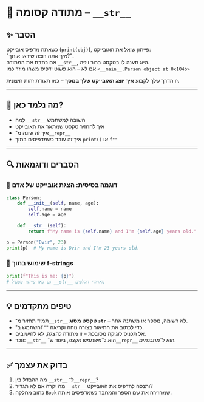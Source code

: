 # 📘 מתודה קסומה – `__str__`

## ✨ הסבר

כשאתה מדפיס אובייקט (`print(obj)`), פייתון שואל את האובייקט:  
"איך אתה רוצה שיראו אותך?".  
אם כתבת את המתודה `__str__`, היא תענה לו בטקסט ברור ויפה.  
אם לא – הוא פשוט ידפיס משהו מוזר כמו `<__main__.Person object at 0x104b>`

זו הדרך שלך לקבוע **איך יוצג האובייקט שלך במסך** – כמו תעודת זהות חיצונית.

---

## 🧠 מה נלמד כאן?

- למה `__str__` חשובה למשתמש
- איך להחזיר טקסט שמתאר את האובייקט
- איך זה שונה מ־`__repr__`
- איך זה עובד כשמדפיסים בתוך `print()` או `f""`

---

## 🔍 הסברים ודוגמאות

### 📌 דוגמה בסיסית: הצגת אובייקט של אדם

```python
class Person:
    def __init__(self, name, age):
        self.name = name
        self.age = age

    def __str__(self):
        return f"My name is {self.name} and I'm {self.age} years old."

p = Person("Dvir", 23)
print(p)  # My name is Dvir and I'm 23 years old.
````

### 📌 שימוש בתוך f-strings

```python
print(f"This is me: {p}")
# גם כאן פייתון מפעיל __str__ מאחורי הקלעים
```

---

## 💡 טיפים מתקדמים

* תמיד תחזיר מ־`__str__` **טקסט מסוג `str`** – לא רשימה, מספר או משתנה אחר.
* השתמש ב־`f""` כדי לכתוב את התיאור בצורה נוחה וקריאה.
* אל תכניס לוגיקה מסובכת – זו מתודה להצגה, לא לחישובים.
* זוכר: `__str__` הוא ל־*משתמש הקצה*, בעוד ש־`__repr__` הוא ל־*מתכנתים*.

---

## ✅ בדוק את עצמך

1. מה ההבדל בין `__str__` ל־`__repr__`?
2. מה יקרה אם לא תגדיר `__str__` ותנסה להדפיס את האובייקט?
3. כתוב מחלקה `Book` שמחזירה את שם הספר והמחבר כשמדפיסים אותה.

